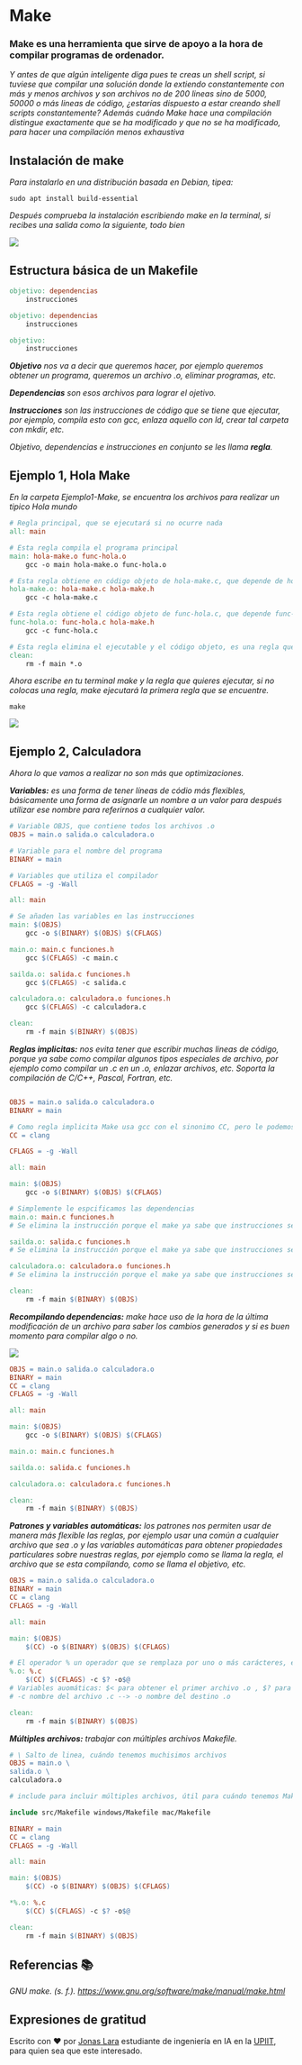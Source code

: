 # Make

### Make es una herramienta que sirve de apoyo a la hora de compilar programas de ordenador.

_Y antes de que algún inteligente diga pues te creas un shell script, si tuviese que compilar una solución donde la extiendo constantemente con más y menos archivos y son archivos no de 200 lineas sino de 5000, 50000 o más lineas de código, ¿estarías dispuesto a estar creando shell scripts constantemente? Además cuándo Make hace una compilación distingue exactamente que se ha modificado y que no se ha modificado, para hacer una compilación menos exhaustiva_

## Instalación de make

_Para instalarlo en una distribución basada en Debian, tipea:_

```
sudo apt install build-essential 
```

_Después comprueba la instalación escribiendo make en la terminal, si recibes una salida como la siguiente, todo bien_

![](/00.-Sources/Images/Make.png)

## Estructura básica de un Makefile

```Makefile
objetivo: dependencias
    instrucciones

objetivo: dependencias
    instrucciones

objetivo:
    instrucciones
```

_**Objetivo** nos va a decir que queremos hacer, por ejemplo queremos obtener un programa, queremos un archivo .o, eliminar programas, etc._

_**Dependencias** son esos archivos para lograr el ojetivo._

_**Instrucciones** son las instrucciones de código que se tiene que ejecutar, por ejemplo, compila esto con gcc, enlaza aquello con ld, crear tal carpeta con mkdir, etc._

_Objetivo, dependencias e instrucciones en conjunto se les llama **regla**._

## Ejemplo 1, Hola Make

_En la carpeta Ejemplo1-Make, se encuentra los archivos para realizar un tipico Hola mundo_

```Makefile
# Regla principal, que se ejecutará si no ocurre nada
all: main

# Esta regla compila el programa principal
main: hola-make.o func-hola.o 
	gcc -o main hola-make.o func-hola.o 

# Esta regla obtiene en código objeto de hola-make.c, que depende de hola-make.c y hola-make.h
hola-make.o: hola-make.c hola-make.h
	gcc -c hola-make.c

# Esta regla obtiene el código objeto de func-hola.c, que depende func-hola.c y hola-make.h
func-hola.o: func-hola.c hola-make.h
	gcc -c func-hola.c

# Esta regla elimina el ejecutable y el código objeto, es una regla que no tiene dependencias
clean:
	rm -f main *.o
```
_Ahora escribe en tu terminal make y la regla que quieres ejecutar, si no colocas una regla, make ejecutará la primera regla que se encuentre._

```
make
```

![](/00.-Sources/Gifs/Make1.gif)

##  Ejemplo 2, Calculadora

_Ahora lo que vamos a realizar no son más que optimizaciones._

_**Variables:** es una forma de tener líneas de códio más flexibles, básicamente una forma de asignarle un nombre a un valor para después utilizar ese nombre para referirnos a cualquier valor._

```Makefile
# Variable OBJS, que contiene todos los archivos .o
OBJS = main.o salida.o calculadora.o 

# Variable para el nombre del programa
BINARY = main

# Variables que utiliza el compilador
CFLAGS = -g -Wall

all: main

# Se añaden las variables en las instrucciones
main: $(OBJS)
	gcc -o $(BINARY) $(OBJS) $(CFLAGS)

main.o: main.c funciones.h
	gcc $(CFLAGS) -c main.c

sailda.o: salida.c funciones.h
	gcc $(CFLAGS) -c salida.c

calculadora.o: calculadora.o funciones.h
	gcc $(CFLAGS) -c calculadora.c

clean:
	rm -f main $(BINARY) $(OBJS)
```

_**Reglas implicitas:** nos evita tener que escribir muchas lineas de código, porque ya sabe como compilar algunos tipos especiales de archivo, por ejemplo como compilar un .c en un .o, enlazar archivos, etc. Soporta la compilación de C/C++, Pascal, Fortran, etc._

```Makefile

OBJS = main.o salida.o calculadora.o 
BINARY = main

# Como regla implicita Make usa gcc con el sinonimo CC, pero le podemos indicar que use el compilador que queramos
CC = clang

CFLAGS = -g -Wall

all: main

main: $(OBJS)
	gcc -o $(BINARY) $(OBJS) $(CFLAGS)

# Simplemente le espcificamos las dependencias
main.o: main.c funciones.h
# Se elimina la instrucción porque el make ya sabe que instrucciones seguir

sailda.o: salida.c funciones.h
# Se elimina la instrucción porque el make ya sabe que instrucciones seguir

calculadora.o: calculadora.o funciones.h
# Se elimina la instrucción porque el make ya sabe que instrucciones seguir

clean:
	rm -f main $(BINARY) $(OBJS)
```

_**Recompilando dependencias:** make hace uso de la hora de la última modificación de un archivo para saber los cambios generados y si es buen momento para compilar algo o no._

![](/00.-Sources/Gifs/Make2.gif)

```Makefile
OBJS = main.o salida.o calculadora.o 
BINARY = main
CC = clang
CFLAGS = -g -Wall

all: main

main: $(OBJS)
	gcc -o $(BINARY) $(OBJS) $(CFLAGS)

main.o: main.c funciones.h

sailda.o: salida.c funciones.h

calculadora.o: calculadora.c funciones.h

clean:
	rm -f main $(BINARY) $(OBJS)
```
_**Patrones y variables automáticas:** los patrones nos permiten usar de manera más flexible las reglas, por ejemplo usar una común a cualquier archivo que  sea .o y las variables automáticas para obtener propiedades particulares sobre nuestras reglas, por ejemplo como se llama la regla, el archivo que se esta compilando, como se llama el objetivo, etc._

```Makefile
OBJS = main.o salida.o calculadora.o 
BINARY = main
CC = clang
CFLAGS = -g -Wall

all: main

main: $(OBJS)
	$(CC) -o $(BINARY) $(OBJS) $(CFLAGS)

# El operador % un operador que se remplaza por uno o más carácteres, es decir en este caso a partir de mi archivo .c genero mi archivo .o
%.o: %.c
    $(CC) $(CFLAGS) -c $? -o$@ 
# Variables auomáticas: $< para obtener el primer archivo .o , $? para obtener la lista completos y $@ para que se remplace por el nombre de la regla, salida.o --> salida
# -c nombre del archivo .c --> -o nombre del destino .o

clean:
	rm -f main $(BINARY) $(OBJS)
```

_**Múltiples archivos:** trabajar con múltiples archivos Makefile._

```Makefile
# \ Salto de linea, cuándo tenemos muchisimos archivos
OBJS = main.o \
salida.o \ 
calculadora.o

# include para incluir múltiples archivos, útil para cuándo tenemos Makefiles para diferentes OS

include src/Makefile windows/Makefile mac/Makefile

BINARY = main
CC = clang
CFLAGS = -g -Wall

all: main

main: $(OBJS)
	$(CC) -o $(BINARY) $(OBJS) $(CFLAGS)

*%.o: %.c
    $(CC) $(CFLAGS) -c $? -o$@

clean:
	rm -f main $(BINARY) $(OBJS)
```

## Referencias 📚

_GNU make. (s. f.). https://www.gnu.org/software/make/manual/make.html_


## Expresiones de gratitud

Escrito con ❤️ por [Jonas Lara](https://www.linkedin.com/in/jonas1ara/) estudiante de ingeniería en IA en la [UPIIT](https://www.upiit.ipn.mx/), para quien sea que este interesado.
